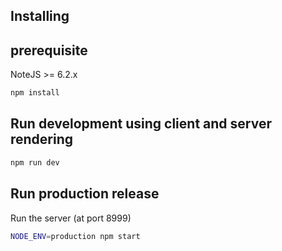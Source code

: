## Installing

## prerequisite

NoteJS >= 6.2.x

```bash
npm install
```

## Run development using client and server rendering

```bash
npm run dev
```

## Run production release

Run the server (at port 8999)

```bash
NODE_ENV=production npm start
```
